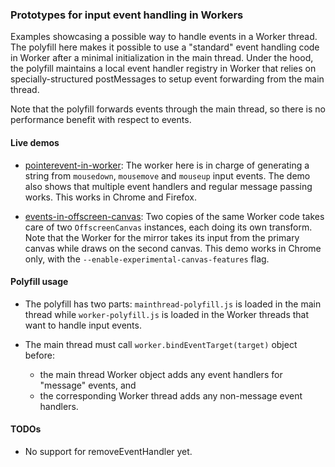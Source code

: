 ### Prototypes for input event handling in Workers

Examples showcasing a possible way to handle events in a Worker thread.  The
polyfill here makes it possible to use a "standard" event handling code in
Worker after a minimal initialization in the main thread.  Under the hood, the
polyfill maintains a local event handler registry in Worker that relies on
specially-structured postMessages to setup event forwarding from the main
thread.

Note that the polyfill forwards events through the main thread, so there is no
performance benefit with respect to events.


#### Live demos

- [pointerevent-in-worker](http://mustaqahmed.github.io/web/input-for-worker/pointerevent-in-worker/):
  The worker here is in charge of generating a string from `mousedown`,
  `mousemove` and `mouseup` input events.  The demo also shows that multiple
  event handlers and regular message passing works.  This works in Chrome and
  Firefox.

- [events-in-offscreen-canvas](http://mustaqahmed.github.io/web/input-for-worker/events-in-offscreen-canvas/):
  Two copies of the same Worker code takes care of two `OffscreenCanvas`
  instances, each doing its own transform.  Note that the Worker for the mirror
  takes its input from the primary canvas while draws on the second canvas.
  This demo works in Chrome only, with the
  `--enable-experimental-canvas-features` flag.

#### Polyfill usage
- The polyfill has two parts: `mainthread-polyfill.js` is loaded in the main
  thread while `worker-polyfill.js` is loaded in the Worker threads that want to
  handle input events.

- The main thread must call `worker.bindEventTarget(target)` object before:
  - the main thread Worker object adds any event handlers for "message" events,
    and
  - the corresponding Worker thread adds any non-message event handlers.


#### TODOs

- No support for removeEventHandler yet.
